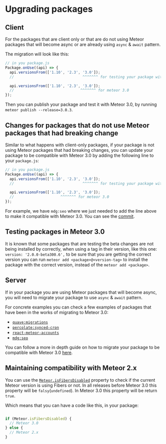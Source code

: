 # Upgrading packages


## Client

For the packages that are client only
or that are do not using Meteor packages that will become async
or are already using `async` & `await` pattern.

The migration will look like this:

```js
// in you package.js
Package.onUse((api) => {
  api.versionsFrom(['1.10', '2.3', '3.0']);
  //                               ^^^^^^^ for testing your package with meteor 3.0

  api.versionsFrom(['1.10', '2.3', '3.0']);
  //                              ^^^^^^^ for meteor 3.0
});
```

Then you can publish your package and test it with Meteor 3.0, by running `meteor publish --release=3.0.3`.


## Changes for packages that do not use Meteor packages that had breaking change

Similar to what happens with client-only packages,
if your package is not using Meteor packages that had breaking changes,
you can update your package to be compatible with Meteor 3.0
by adding the following line to your `package.js`:

```js
// in you package.js
Package.onUse((api) => {
  api.versionsFrom(['1.10', '2.3', '3.0']);
  //                               ^^^^^^^ for testing your package with meteor 3.0

  api.versionsFrom(['1.10', '2.3', '3.0']);
  //                     ^^^^^^^ for meteor 3.0
});
```

For example, we have `mdg:seo` where we just needed to add the line above to make it
compatible with Meteor 3.0.
You can see the [commit](https://github.com/meteor/galaxy-seo-package/commit/8a30b32688df40e62ce434475dd3ee931dedf2b3).


## Testing packages in Meteor 3.0

It is known that some packages that are testing the beta changes are not being installed by correctly,
when using a tag in their version, like this one: `version: '2.0.0-beta300.6',` to be sure that you are getting the correct version
you can run `meteor add <package>@<version-tag>` to install the package with the correct version, instead of the `meteor add <package>`.


## Server

If in your package you are using Meteor packages that will become async,
you will need to migrate your package to use `async` & `await` pattern.

For concrete examples you can check a few examples of packages that have been in the works
of migrating to Meteor 3.0:

-   [`quave:migrations`](https://github.com/quavedev/meteor-migrations/pull/1)
-   [`percolate:synced-cron`](https://github.com/percolatestudio/meteor-synced-cron/pull/149)
-   [`react-meteor-accounts`](https://github.com/meteor/react-packages/commit/96313a1afcc41ef9a23c7496470b375e7d357793)
-   [`mdg:seo`](https://github.com/meteor/galaxy-seo-package/commit/8a30b32688df40e62ce434475dd3ee931dedf2b3)

You can follow a more in depth guide on how to migrate your package to be compatible with Meteor 3.0 [here](https://guide.meteor.com/prepare-meteor-3.0#Changes-for-packages).

## Maintaining compatibility with Meteor 2.x

You can use the [`Meteor.isFibersDisabled`](https://github.com/meteor/meteor/blob/6ac474627a4d2536090484eb95e7c021370aaefe/packages/meteor/asl-helpers-client.js#L1-L8) property to check if the current Meteor version
is using Fibers or not. In all releases before Meteor 3.0 this property will be `falsy`(`undefined`).
In Meteor 3.0 this property will be return `true`.

Which means that you can have a code like this, in your package:

```js

if (Meteor.isFibersDisabled) {
  // Meteor 3.0
} else {
  // Meteor 2.x
}

```
